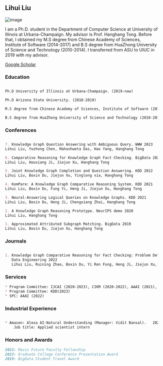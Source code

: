 ## Lihui Liu

![image](https://user-images.githubusercontent.com/53407011/157603986-f480c629-6987-48aa-93f7-55c1b003d336.png) 
<!-- <img align="right" vspace="20" style="text-align: right;" src="https://user-images.githubusercontent.com/53407011/195919439-6b5c09fb-971c-4b10-b60a-906ad8c25dd4.png" width="80" > -->

I am a Ph.D. student in the Department of Computer Science at University of Illinois at Urbana-Champaign. My advisor is Prof. Hanghang Tong. Before that, I obtained my M.S degree from Chinese Academy of Sciences, Institute of Software (2014-2017) and B.S degree from HuaZhong University of Science and Technology (2010-2014). I transferred from ASU to UIUC in 2019 with my advisor. 


[Google Scholar](https://scholar.google.com/citations?user=GI7jyeQAAAAJ&hl=en)

### Education
```markdown

Ph.D University of Illinois at Urbana-Champaign. (2019-now)

Ph.D Arizona State University. (2018-2019)

M.S degree from Chinese Academy of Sciences, Institute of Software (2014-2017)

B.S degree from HuaZhong University of Science and Technology (2010-2014)

```


### Conferences
```markdown

7. Knowledge Graph Question Answering with Ambiguous Query. WWW 2023
Lihui Liu, Yuzhong Chen, Mahashweta Das, Hao Yang, Hanghang Tong	

6. Comparative Reasoning for Knowledge Graph Fact Checking. BigData 2022
Lihui Liu, Houxiang Ji, Jiejun Xu, Hanghang Tong

5. Joint Knowledge Graph Completion and Question Answering. KDD 2022
Lihui Liu, Boxin Du, Jiejun Xu, Yinglong xia, Hanghang Tong

4. KomPare: A Knowledge Graph Comparative Reasoning System. KDD 2021
Lihui Liu, Boxin Du, Fung Yi, Heng Ji, Jiejun Xu, Hanghang Tong

3. Neural-Answering Logical Queries on Knowledge Graphs. KDD 2021
Lihui Liu, Boxin Du, Heng Ji, Chengxiang Zhai, Hanghang Tong

2. A Knowledge Graph Reasoning Prototype. NeurIPS demo 2020
Lihui Liu, Hanghang Tong

1. Approximated Attributed Subgraph Matching. BigData 2019
Lihui Liu, Boxin Du, Jiejun Xu, Hanghang Tong

```

### Journals
```markdown

1. Knowledge Graph Comparative Reasoning for Fact Checking: Problem Definition and Algorithms. 
   Data Engineering 2022
   Lihui Liu, Ruining Zhao, Boxin Du, Yi Ren Fung, Heng Ji, Jiejun Xu, Hanghang Tong

```

### Services
```markdown
* Program Committee: IJCAI (2020-2023), CIKM (2020-2022), AAAI (2021), WSDM (2022), WWW (2023)
* Program Committee: KDD(2023)
* SPC: AAAI (2022)
```

### Industrial Experience
```markdown

* Amazon: Alexa AI-Natural Understanding (Manager: Vidit Bansal).   2022/06 – 2022/08
    Job title: Applied scientist intern

```

### Honors and Awards
```markdown
2023: Mavis Future Faculty Fellowship
2023: Graduate College Conference Presentation Award
2019: BigData Student Travel Award
```
